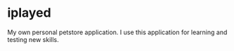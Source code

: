 # iplayed
My own personal petstore application. I use this application for learning and testing new skills. 

